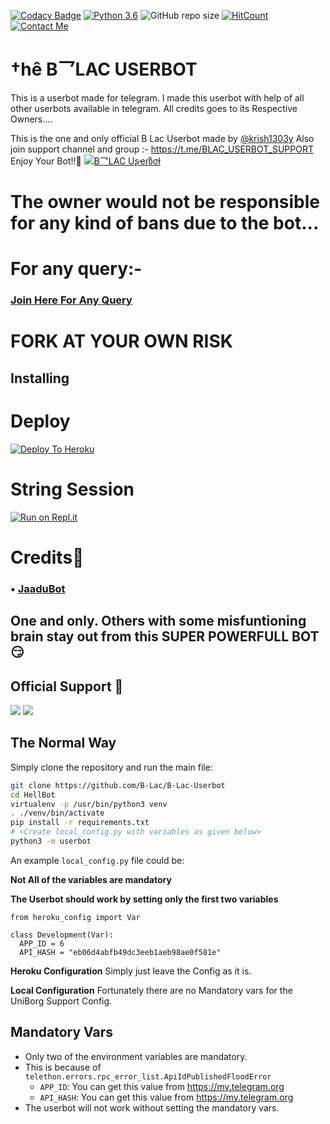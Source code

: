 [![Codacy Badge](https://api.codacy.com/project/badge/Grade/f7c51539e67b483bb8d7749acca51d3a)](https://app.codacy.com/gh/HellBoy-OP/HellBot?utm_source=github.com&utm_medium=referral&utm_content=HellBoy-OP/HellBot&utm_campaign=Badge_Grade_Settings)
[![Python 3.6](https://img.shields.io/badge/Python-3.6%20or%20newer-blue.svg)](https://www.python.org/downloads/release/python-360/)
![GitHub repo size](https://img.shields.io/github/repo-size/HellBoy-OP/Hellbot)
[![HitCount](http://hits.dwyl.com/HellBoy-OP/HellBot.svg)](http://hits.dwyl.com/HellBoy-OP/HellBot)
[![Contact Me](https://img.shields.io/badge/Telegram-Contact%20Me-informational)](https://t.me/krish1303y)


# †hê B乛LAC USERBOT
This is a userbot made for telegram. I made this userbot with help of all other userbots available in telegram. All credits goes to its Respective Owners....

This is the one and only official B Lac Userbot made by [@krish1303y](https://t.me/krish1303y) Also join support channel and group :- https://t.me/BLAC_USERBOT_SUPPORT Enjoy Your Bot!!💝
[![B乛LAC Uʂҽɾზσƚ](https://telegra.ph/file/76daded01da7289d0bd4d.jpg)](https://t.me/BLAC_USERBOT_SUPPORT)


# The owner would not be responsible for any kind of bans due to the bot...


# For any query:-
### [Join Here For Any Query](https://t.me/BLAC_USERBOT_SUPPORT)

# FORK AT YOUR OWN RISK
## Installing


# Deploy

[![Deploy To Heroku](https://www.herokucdn.com/deploy/button.svg)](https://heroku.com/deploy?template=https://github.com/B-Lac/B-Lac-Userbot)


# String Session

[![Run on Repl.it](https://repl.it/badge/github/STARKGANG/friday)](https://repl.it/@PoxsisYT/B-Lac#main.py)

# Credits👀
### • [JaaduBot](https://github.com/Amberyt/JaaduBot)
## One and only. Others with some misfuntioning brain stay out from this SUPER POWERFULL BOT😏

## Official Support 💖
<a href="https://t.me/BLAC_USERBOT_SUPPORT"><img src="https://img.shields.io/badge/Join-Support%20Channel-red.svg?style=for-the-badge&logo=Telegram"></a>
<a href="https://t.me/BLAC_USERBOT_SUPPORT_Chat"><img src="https://img.shields.io/badge/Join-Support%20Group-blue.svg?style=for-the-badge&logo=Telegram"></a>

## The Normal Way

Simply clone the repository and run the main file:
```sh
git clone https://github.com/B-Lac/B-Lac-Userbot
cd HellBot
virtualenv -p /usr/bin/python3 venv
. ./venv/bin/activate
pip install -r requirements.txt
# <Create local_config.py with variables as given below>
python3 -m userbot
```

An example `local_config.py` file could be:

**Not All of the variables are mandatory**

__The Userbot should work by setting only the first two variables__

```python3
from heroku_config import Var

class Development(Var):
  APP_ID = 6
  API_HASH = "eb06d4abfb49dc3eeb1aeb98ae0f581e"
```



**Heroku Configuration**
Simply just leave the Config as it is.

**Local Configuration**
Fortunately there are no Mandatory vars for the UniBorg Support Config.

## Mandatory Vars

- Only two of the environment variables are mandatory.
- This is because of `telethon.errors.rpc_error_list.ApiIdPublishedFloodError`
    - `APP_ID`:   You can get this value from https://my.telegram.org
    - `API_HASH`:   You can get this value from https://my.telegram.org
- The userbot will not work without setting the mandatory vars.
